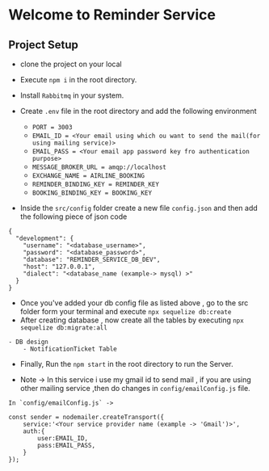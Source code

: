 # Welcome to Reminder Service

## Project Setup 
- clone the project on your local 
- Execute `npm i` in the root directory.
- Install `Rabbitmq` in your system.
- Create `.env` file in the root directory and add the following environment 
    - `PORT = 3003`
    - `EMAIL_ID = <Your email using which ou want to send the mail(for using mailing service)>`
    - `EMAIL_PASS = <Your email app password key fro authentication purpose>`
    - `MESSAGE_BROKER_URL = amqp://localhost`
    - `EXCHANGE_NAME = AIRLINE_BOOKING`
    - `REMINDER_BINDING_KEY = REMINDER_KEY`
    - `BOOKING_BINDING_KEY = BOOKING_KEY`

- Inside the `src/config` folder create a new file `config.json` and then add the following piece of json code

```
{
  "development": {
    "username": "<database_username>",
    "password": "<database_password>",
    "database": "REMINDER_SERVICE_DB_DEV",
    "host": "127.0.0.1",
    "dialect": "<database_name (example-> mysql) >"
  }
}

```

- Once you've added your db config file as listed above ,  go to the src folder form your terminal and execute
    `npx sequelize db:create`
- After creating database , now create all the tables by executing `npx sequelize db:migrate:all`

```
- DB design
    - NotificationTicket Table
```
- Finally, Run the `npm start` in the root directory to run the Server.

- Note -> In this service i use my gmail id to send mail , if you are using other mailing service ,then do changes in `config/emailConfig.js`
file.

```
In `config/emailConfig.js` ->

const sender = nodemailer.createTransport({
    service:'<Your service provider name (example -> 'Gmail')>',
    auth:{
        user:EMAIL_ID,
        pass:EMAIL_PASS,
    }
});

```
